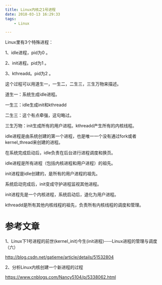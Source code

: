 ```yaml
---
title: Linux内核之1号进程
date: 2018-03-13 16:29:33
tags:
	- Linux

---
```




Linux里有3个特殊进程：

1、idle进程，pid为0 。

2、init进程。pid为1 。

3、kthreadd。pid为2 。

这个过程可以用道生一，一生二，二生三，三生万物来描述。

道生一：系统生成idle进程。

一生三：idle生成init和kthreadd

二生三：这个有点牵强，这句略过。

三生万物：init生成所有的用户进程。kthreadd产生所有的内核线程。



idle进程是由系统创建的第一个进程，也是唯一一个没有通过fork或者kernel_thread来创建的进程。

在系统完成启动后，idle负责在后台进行进程调度和换页。

idle进程是所有进程（包括内核进程和用户进程）的祖先。



init进程是idle创建的，是所有的用户进程的祖先。

系统启动完成后，init变成守护进程监视其他进程。

init进程先是一个内核进程，系统启动后，退化为用户进程。



kthreadd是所有其他内核线程的祖先，负责所有内核线程的调度和管理。



# 参考文章

1、Linux下1号进程的前世(kernel_init)今生(init进程)----Linux进程的管理与调度（六）

http://blog.csdn.net/gatieme/article/details/51532804

2、分析Linux内核创建一个新进程的过程

https://www.cnblogs.com/Nancy5104/p/5338062.html